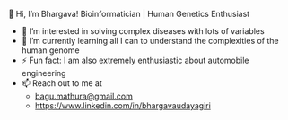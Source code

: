 👋 Hi, I’m Bhargava!
Bioinformatician | Human Genetics Enthusiast

- 👀 I’m interested in solving complex diseases with lots of variables
- 🌱 I’m currently learning all I can to understand the complexities of the human genome
- ⚡ Fun fact: I am also extremely enthusiastic about automobile engineering
- 📫 Reach out to me at
  - bagu.mathura@gmail.com
  - https://www.linkedin.com/in/bhargavaudayagiri
